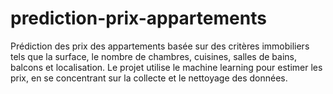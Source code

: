 # prediction-prix-appartements
Prédiction des prix des appartements basée sur des critères immobiliers tels que la surface, le nombre de chambres, cuisines, salles de bains, balcons et localisation. Le projet utilise le machine learning pour estimer les prix, en se concentrant sur la collecte et le nettoyage des données.
